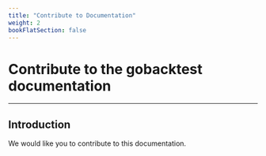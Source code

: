 ```yaml
---
title: "Contribute to Documentation"
weight: 2
bookFlatSection: false
---
```


# Contribute to the gobacktest documentation
---

## Introduction

We would like you to contribute to this documentation.
